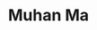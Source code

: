 ---
layout: page
title: Muhan Ma
description: Visiting Scholar
img: #assets/img/bio-photo.jpg
redirect:
importance: 1
category: visitor
---